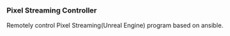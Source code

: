 ### Pixel Streaming Controller
Remotely control Pixel Streaming(Unreal Engine) program based on ansible.

